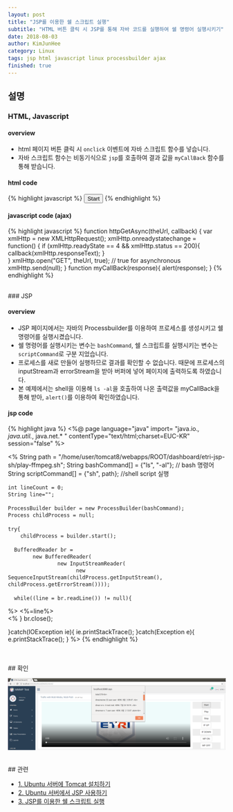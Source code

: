 ```yaml
---
layout: post
title: "JSP를 이용한 쉘 스크립트 실행"
subtitle: "HTML 버튼 클릭 시 JSP를 통해 자바 코드를 실행하여 쉘 명령어 실행시키기"
date: 2018-08-03
author: KimJunHee
category: Linux
tags: jsp html javascript linux processbuilder ajax
finished: true
---
```


## 설명

### HTML, Javascript

#### overview

* html 페이지 버튼 클릭 시 ```onclick``` 이벤트에 자바 스크립트 함수를 넣습니다.
* 자바 스크립트 함수는 비동기식으로 ```jsp```를 호출하여 결과 값을 ```myCallBack``` 함수를 통해 받습니다.

#### html code

{% highlight javascript %}
<button type="button" class="btn btn-default btn-lg" onclick="httpGetAsync('./jsp/start.jsp', myCallBack) ">Start</button>
{% endhighlight %}

#### javascript code (ajax)

{% highlight javascript %}
function httpGetAsync(theUrl, callback)
{
    var xmlHttp = new XMLHttpRequest();
    xmlHttp.onreadystatechange = function() {
        if (xmlHttp.readyState == 4 && xmlHttp.status == 200){
        	 callback(xmlHttp.responseText);
        }           
    }
    xmlHttp.open("GET", theUrl, true); // true for asynchronous
    xmlHttp.send(null);
}
function myCallBack(response){
        alert(response);
}
{% endhighlight %}

<br/>
### JSP

#### overview

* JSP 페이지에서는 자바의 Processbuilder를 이용하여 프로세스를 생성시키고 쉘 명령어를 실행시켰습니다.
* 쉘 명령어를 실행시키는 변수는 ```bashCommand```, 쉘 스크립트를 실행시키는 변수는 ```scriptCommand```로 구분 지었습니다.
* 프로세스를 새로 만들어 실행하므로 결과를 확인할 수 없습니다. 때문에 프로세스의 inputStream과 errorStream을 받아 버퍼에 넣어 페이지에 출력하도록 하였습니다.
* 본 예제에서는 shell을 이용해 ```ls -al```을 호출하여 나온 출력값을 myCallBack을 통해 받아, ```alert()```를 이용하여 확인하였습니다.


#### jsp code

{% highlight java %}
<%@ page language="java" import= "java.io.*, java.util.*, java.net.* "
   contentType="text/html;charset=EUC-KR" session="false" %>

<%
    String path = "/home/user/tomcat8/webapps/ROOT/dashboard/etri-jsp-sh/play-ffmpeg.sh";
    String bashCommand[] = {"ls", "-al"}; // bash 명령어
    String scriptCommand[] = {"sh", path}; //shell script 실행

    int lineCount = 0;
    String line="";

    ProcessBuilder builder = new ProcessBuilder(bashCommand);
    Process childProcess = null;

    try{
        childProcess = builder.start();

      BufferedReader br =
            new BufferedReader(
                    new InputStreamReader(
                          new SequenceInputStream(childProcess.getInputStream(), childProcess.getErrorStream())));

      while((line = br.readLine()) != null){
%>
    <%=line%><br>
<%
      }
      br.close();

   }catch(IOException ie){
      ie.printStackTrace();
   }catch(Exception e){
      e.printStackTrace();
   }
%>
{% endhighlight %}

<br/>
<br/>
## 확인

![Linux](/img/linux/4/linux.png)

<br/>
## 관련

* [1. Ubuntu 서버에 Tomcat 설치하기  ](https://wnsgml972.github.io/linux/ubuntu-tomcat.html)
* [2. Ubuntu 서버에서 JSP 사용하기 ](https://wnsgml972.github.io/linux/linux_jsp.html)
* [3. JSP를 이용한 쉘 스크립트 실행 ](https://wnsgml972.github.io/linux/linux_shell-script.html)
